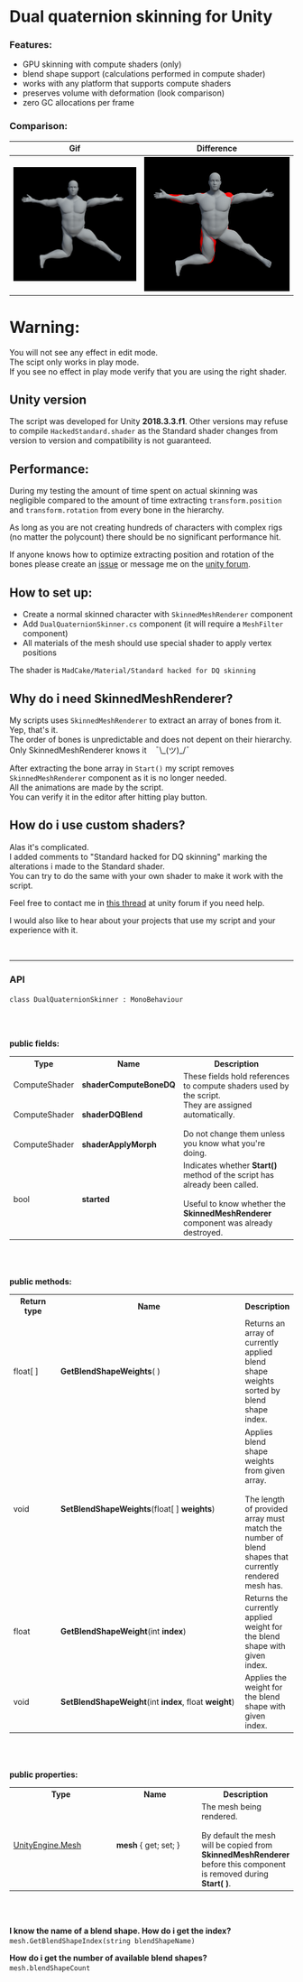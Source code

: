 # Dual quaternion skinning for Unity

### Features:
* GPU skinning with compute shaders (only)
* blend shape support (calculations performed in compute shader)
* works with any platform that supports compute shaders
* preserves volume with deformation (look comparison)
* zero GC allocations per frame

### Comparison:

|Gif|Difference|
|----|----|
|<img src="Screenshots/before-after.gif">|<img src="Screenshots/diff.png">|

# Warning:
You will not see any effect in edit mode.<br>
The scipt only works in play mode.<br>
If you see no effect in play mode verify that you are using the right shader.

## Unity version
The script was developed for Unity **2018.3.3.f1**. Other versions may refuse to compile `HackedStandard.shader` as the Standard shader changes from version to version and compatibility is not guaranteed.

## Performance:

During my testing the amount of time spent on actual skinning was negligible compared to the amount of time extracting `transform.position` and `transform.rotation` from every bone in the hierarchy.

As long as you are not creating hundreds of characters with complex rigs (no matter the polycount) there should be no significant performance hit.

If anyone knows how to optimize extracting position and rotation of the bones please create an [issue](https://github.com/ConstantineRudenko/DQ-skinning-for-Unity/issues) or message me on the [unity forum](https://forum.unity.com/threads/dual-quaternion-skinning-for-unity.501245/).

## How to set up:

* Create a normal skinned character with `SkinnedMeshRenderer` component
* Add `DualQuaternionSkinner.cs` component (it will require a `MeshFilter` component)
* All materials of the mesh should use special shader to apply vertex positions

The shader is `MadCake/Material/Standard hacked for DQ skinning`

## Why do i need SkinnedMeshRenderer?

My scripts uses `SkinnedMeshRenderer` to extract an array of bones from it. Yep, that's it.<br>
The order of bones is unpredictable and does not depent on their hierarchy.<br>
Only SkinnedMeshRenderer knows it &nbsp;&nbsp; ¯\\\_(ツ)\_/¯

After extracting the bone array in `Start()` my script removes `SkinnedMeshRenderer` component as it is no longer needed.<br>
All the animations are made by the script.<br>
You can verify it in the editor after hitting play button.

## How do i use custom shaders?

Alas it's complicated.<br>
I added comments to "Standard hacked for DQ skinning" marking the alterations i made to the Standard shader.<br>
You can try to do the same with your own shader to make it work with the script.

Feel free to contact me in [this thread](https://forum.unity.com/threads/dual-quaternion-skinning-for-unity.501245/) at unity forum if you need help.

I would also like to hear about your projects that use my script and your experience with it.

<br>

----

### API

`class DualQuaternionSkinner : MonoBehaviour`

<br><br>

**public fields:**

<table>
<tr>
  <th>Type</th>
  <th>Name</th>
  <th>Description</th>
</tr>
<tr>
  <td>ComputeShader</td>
  <td><b>shaderComputeBoneDQ</b></td>
  <td rowspan="3">These fields hold references to compute shaders used by the script.<br>They are assigned automatically.<br><br>Do not change them unless you know what you're doing.</td>
</tr>
<tr>
  <td>ComputeShader</td>
  <td><b>shaderDQBlend</b></td>
</tr>
<tr>
  <td>ComputeShader</td>
  <td><b>shaderApplyMorph</b></td>
</tr>
<tr>
  <td>bool</td>
  <td><b>started</b></td>
  <td>Indicates whether <b>Start()</b> method of the script has already been called.<br><br> Useful to know whether the <b>SkinnedMeshRenderer</b> component was already destroyed.</td>
</tr>
</table>

<br><br><br>
**public methods:**

<table>
<tr>
  <th width="80">Return type</th>
  <th width="360">Name</th>
  <th>Description</th>
</tr>
<tr>
  <td>float[ ]</td>
  <td><b>GetBlendShapeWeights</b>( )</td>
  <td>Returns an array of currently applied blend shape weights sorted by blend shape index.</td>
</tr>
<tr>
  <td>void</td>
  <td><b>SetBlendShapeWeights</b>(float[ ] <b>weights</b>)</td>
  <td>Applies blend shape weights from given array.<br><br>The length of provided array must match the number of blend shapes that currently rendered mesh has.</td>
</tr>
<tr>
  <td>float</td>
  <td><b>GetBlendShapeWeight</b>(int <b>index</b>)</td>
  <td>Returns the currently applied weight for the blend shape with given index.</td>
</tr>
<tr>
  <td>void</td>
  <td><b>SetBlendShapeWeight</b>(int <b>index</b>, float <b>weight</b>)</td>
  <td>Applies the weight for the blend shape with given index.</td>
</tr>
</table>

<br><br><br>
**public properties:**

<table>
<tr>
  <th width="200">Type</th>
  <th width="200">Name</th>
  <th>Description</th>
</tr>
<tr>
  <td><a href="https://docs.unity3d.com/ScriptReference/Mesh.html">UnityEngine.Mesh</a></td>
  <td><b>mesh</b> { get; set; }</td>
  <td>The mesh being rendered.<br><br>By default the mesh will be copied from <b>SkinnedMeshRenderer</b> before this component is removed during <b>Start( )</b>.</td>
</tr>
</table>

<br><br>

**I know the name of a blend shape. How do i get the index?**<br>
`mesh.GetBlendShapeIndex(string blendShapeName)`

**How do i get the number of available blend shapes?**<br>
`mesh.blendShapeCount`
